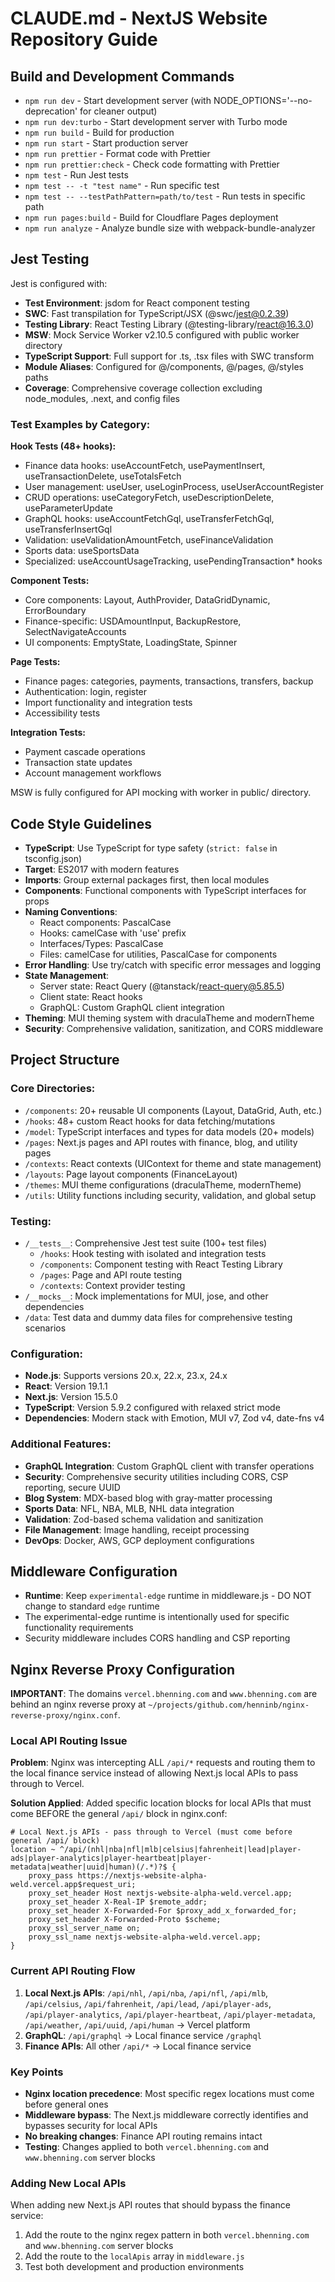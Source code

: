 # CLAUDE.md - NextJS Website Repository Guide

## Build and Development Commands

- `npm run dev` - Start development server (with NODE_OPTIONS='--no-deprecation' for cleaner output)
- `npm run dev:turbo` - Start development server with Turbo mode
- `npm run build` - Build for production
- `npm run start` - Start production server
- `npm run prettier` - Format code with Prettier
- `npm run prettier:check` - Check code formatting with Prettier
- `npm test` - Run Jest tests
- `npm test -- -t "test name"` - Run specific test
- `npm test -- --testPathPattern=path/to/test` - Run tests in specific path
- `npm run pages:build` - Build for Cloudflare Pages deployment
- `npm run analyze` - Analyze bundle size with webpack-bundle-analyzer

## Jest Testing

Jest is configured with:

- **Test Environment**: jsdom for React component testing
- **SWC**: Fast transpilation for TypeScript/JSX (@swc/jest@0.2.39)
- **Testing Library**: React Testing Library (@testing-library/react@16.3.0)
- **MSW**: Mock Service Worker v2.10.5 configured with public worker directory
- **TypeScript Support**: Full support for .ts, .tsx files with SWC transform
- **Module Aliases**: Configured for @/components, @/pages, @/styles paths
- **Coverage**: Comprehensive coverage collection excluding node_modules, .next, and config files

### Test Examples by Category:

**Hook Tests (48+ hooks):**

- Finance data hooks: useAccountFetch, usePaymentInsert, useTransactionDelete, useTotalsFetch
- User management: useUser, useLoginProcess, useUserAccountRegister
- CRUD operations: useCategoryFetch, useDescriptionDelete, useParameterUpdate
- GraphQL hooks: useAccountFetchGql, useTransferFetchGql, useTransferInsertGql
- Validation: useValidationAmountFetch, useFinanceValidation
- Sports data: useSportsData
- Specialized: useAccountUsageTracking, usePendingTransaction\* hooks

**Component Tests:**

- Core components: Layout, AuthProvider, DataGridDynamic, ErrorBoundary
- Finance-specific: USDAmountInput, BackupRestore, SelectNavigateAccounts
- UI components: EmptyState, LoadingState, Spinner

**Page Tests:**

- Finance pages: categories, payments, transactions, transfers, backup
- Authentication: login, register
- Import functionality and integration tests
- Accessibility tests

**Integration Tests:**

- Payment cascade operations
- Transaction state updates
- Account management workflows

MSW is fully configured for API mocking with worker in public/ directory.

## Code Style Guidelines

- **TypeScript**: Use TypeScript for type safety (`strict: false` in tsconfig.json)
- **Target**: ES2017 with modern features
- **Imports**: Group external packages first, then local modules
- **Components**: Functional components with TypeScript interfaces for props
- **Naming Conventions**:
  - React components: PascalCase
  - Hooks: camelCase with 'use' prefix
  - Interfaces/Types: PascalCase
  - Files: camelCase for utilities, PascalCase for components
- **Error Handling**: Use try/catch with specific error messages and logging
- **State Management**:
  - Server state: React Query (@tanstack/react-query@5.85.5)
  - Client state: React hooks
  - GraphQL: Custom GraphQL client integration
- **Theming**: MUI theming system with draculaTheme and modernTheme
- **Security**: Comprehensive validation, sanitization, and CORS middleware

## Project Structure

### Core Directories:

- `/components`: 20+ reusable UI components (Layout, DataGrid, Auth, etc.)
- `/hooks`: 48+ custom React hooks for data fetching/mutations
- `/model`: TypeScript interfaces and types for data models (20+ models)
- `/pages`: Next.js pages and API routes with finance, blog, and utility pages
- `/contexts`: React contexts (UIContext for theme and state management)
- `/layouts`: Page layout components (FinanceLayout)
- `/themes`: MUI theme configurations (draculaTheme, modernTheme)
- `/utils`: Utility functions including security, validation, and global setup

### Testing:

- `/__tests__`: Comprehensive Jest test suite (100+ test files)
  - `/hooks`: Hook testing with isolated and integration tests
  - `/components`: Component testing with React Testing Library
  - `/pages`: Page and API route testing
  - `/contexts`: Context provider testing
- `/__mocks__`: Mock implementations for MUI, jose, and other dependencies
- `/data`: Test data and dummy data files for comprehensive testing scenarios

### Configuration:

- **Node.js**: Supports versions 20.x, 22.x, 23.x, 24.x
- **React**: Version 19.1.1
- **Next.js**: Version 15.5.0
- **TypeScript**: Version 5.9.2 configured with relaxed strict mode
- **Dependencies**: Modern stack with Emotion, MUI v7, Zod v4, date-fns v4

### Additional Features:

- **GraphQL Integration**: Custom GraphQL client with transfer operations
- **Security**: Comprehensive security utilities including CORS, CSP reporting, secure UUID
- **Blog System**: MDX-based blog with gray-matter processing
- **Sports Data**: NFL, NBA, MLB, NHL data integration
- **Validation**: Zod-based schema validation and sanitization
- **File Management**: Image handling, receipt processing
- **DevOps**: Docker, AWS, GCP deployment configurations

## Middleware Configuration

- **Runtime**: Keep `experimental-edge` runtime in middleware.js - DO NOT change to standard `edge` runtime
- The experimental-edge runtime is intentionally used for specific functionality requirements
- Security middleware includes CORS handling and CSP reporting

## Nginx Reverse Proxy Configuration

**IMPORTANT**: The domains `vercel.bhenning.com` and `www.bhenning.com` are behind an nginx reverse proxy at `~/projects/github.com/henninb/nginx-reverse-proxy/nginx.conf`. 

### Local API Routing Issue

**Problem**: Nginx was intercepting ALL `/api/*` requests and routing them to the local finance service instead of allowing Next.js local APIs to pass through to Vercel.

**Solution Applied**: Added specific location blocks for local APIs that must come BEFORE the general `/api/` block in nginx.conf:

```nginx
# Local Next.js APIs - pass through to Vercel (must come before general /api/ block)
location ~ ^/api/(nhl|nba|nfl|mlb|celsius|fahrenheit|lead|player-ads|player-analytics|player-heartbeat|player-metadata|weather|uuid|human)(/.*)?$ {
    proxy_pass https://nextjs-website-alpha-weld.vercel.app$request_uri;
    proxy_set_header Host nextjs-website-alpha-weld.vercel.app;
    proxy_set_header X-Real-IP $remote_addr;
    proxy_set_header X-Forwarded-For $proxy_add_x_forwarded_for;
    proxy_set_header X-Forwarded-Proto $scheme;
    proxy_ssl_server_name on;
    proxy_ssl_name nextjs-website-alpha-weld.vercel.app;
}
```

### Current API Routing Flow

1. **Local Next.js APIs**: `/api/nhl`, `/api/nba`, `/api/nfl`, `/api/mlb`, `/api/celsius`, `/api/fahrenheit`, `/api/lead`, `/api/player-ads`, `/api/player-analytics`, `/api/player-heartbeat`, `/api/player-metadata`, `/api/weather`, `/api/uuid`, `/api/human` → Vercel platform
2. **GraphQL**: `/api/graphql` → Local finance service `/graphql` 
3. **Finance APIs**: All other `/api/*` → Local finance service

### Key Points

- **Nginx location precedence**: Most specific regex locations must come before general ones
- **Middleware bypass**: The Next.js middleware correctly identifies and bypasses security for local APIs
- **No breaking changes**: Finance API routing remains intact
- **Testing**: Changes applied to both `vercel.bhenning.com` and `www.bhenning.com` server blocks

### Adding New Local APIs

When adding new Next.js API routes that should bypass the finance service:

1. Add the route to the nginx regex pattern in both `vercel.bhenning.com` and `www.bhenning.com` server blocks
2. Add the route to the `localApis` array in `middleware.js` 
3. Test both development and production environments
